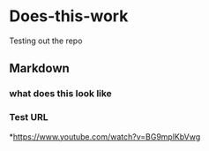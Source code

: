 # Does-this-work
Testing out the repo
## Markdown 
### what does this look like
### Test URL
  *https://www.youtube.com/watch?v=BG9mplKbVwg
  
